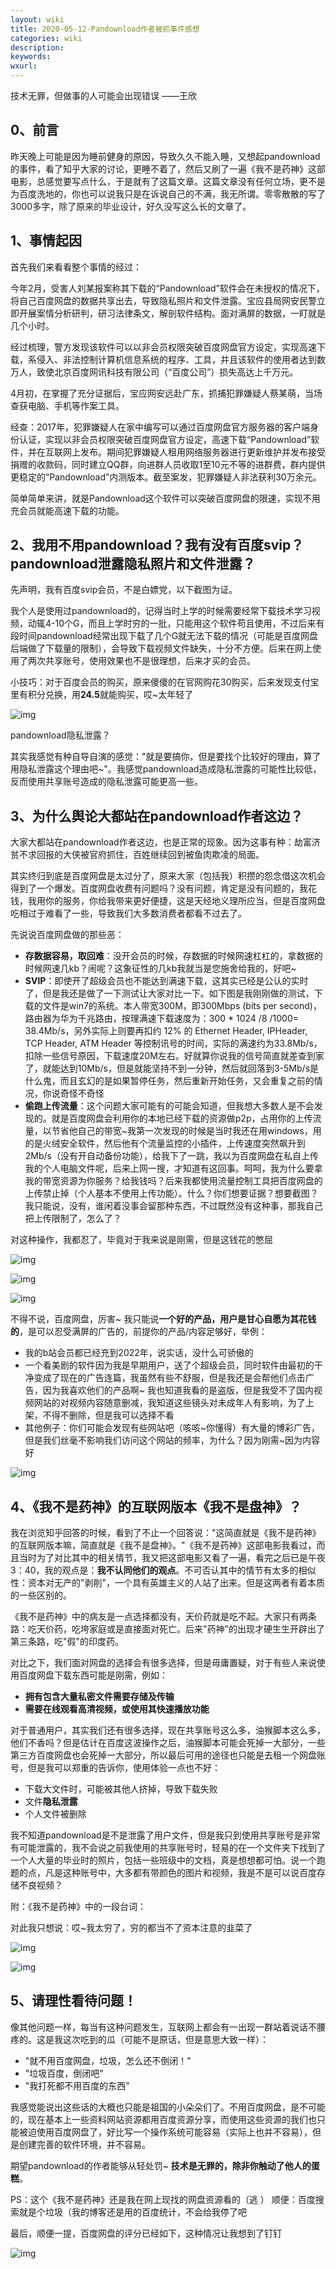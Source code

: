 ```yaml
---
layout: wiki
title: 2020-05-12-Pandownload作者被抓事件感想
categories: wiki
description: 
keywords: 
wxurl: 
---
```


技术无罪，但做事的人可能会出现错误 ——王欣

## 0、前言

昨天晚上可能是因为睡前健身的原因，导致久久不能入睡，又想起pandownload的事件，看了知乎大家的讨论，更睡不着了，然后又刷了一遍《我不是药神》这部电影，总感觉要写点什么，于是就有了这篇文章。这篇文章没有任何立场，更不是为百度洗地的，你也可以说我只是在诉说自己的不满，我无所谓。零零散散的写了3000多字，除了原来的毕业设计，好久没写这么长的文章了。

## 1、事情起因

首先我们来看看整个事情的经过：

今年2月，受害人刘某报案称其下载的“Pandownload”软件会在未授权的情况下，将自己百度网盘的数据共享出去，导致隐私照片和文件泄露。宝应县局网安民警立即开展案情分析研判，研习法律条文，解剖软件结构。面对满屏的数据，一盯就是几个小时。

经过梳理，警方发现该软件可以以非会员权限突破百度网盘官方设定，实现高速下载，系侵入、非法控制计算机信息系统的程序、工具，并且该软件的使用者达到数万人，致使北京百度网讯科技有限公司（“百度公司”）损失高达上千万元。

4月初，在掌握了充分证据后，宝应网安远赴广东，抓捕犯罪嫌疑人蔡某萌，当场查获电脑、手机等作案工具。

经查：2017年，犯罪嫌疑人在家中编写可以通过百度网盘官方服务器的客户端身份认证，实现以非会员权限突破百度网盘官方设定，高速下载“Pandownload”软件，并在互联网上发布。期间犯罪嫌疑人租用网络服务器进行更新维护并发布接受捐赠的收款码，同时建立QQ群，向进群人员收取1至10元不等的进群费，群内提供更稳定的“Pandownload”内测版本。截至案发，犯罪嫌疑人非法获利30万余元。

简单简单来讲，就是Pandownload这个软件可以突破百度网盘的限速，实现不用充会员就能高速下载的功能。

## 2、我用不用pandownload？我有没有百度svip？pandownload泄露隐私照片和文件泄露？

先声明，我有百度svip会员，不是白嫖党，以下截图为证。

我个人是使用过pandownload的，记得当时上学的时候需要经常下载技术学习视频，动辄4-10个G，而且上学时穷的一批，只能用这个软件苟且使用，不过后来有段时间pandownload经常出现下载了几个G就无法下载的情况（可能是百度网盘后端做了下载量的限制），会导致下载视频文件缺失，十分不方便。后来在网上使用了两次共享账号，使用效果也不是很理想，后来才买的会员。

小技巧：对于百度会员的购买，原来傻傻的在官网购花30购买，后来发现支付宝里有积分兑换，用**24.5**就能购买，哎~太年轻了

![img](http://beangogo.cn/assets/images/artcles/2020-05-12-pandownload-think.assets/1589252757795-d7ebe92d-391b-402f-9a90-6516f7a1d9d3-20230118105017886.webp)

pandownload隐私泄露？

其实我感觉有种自导自演的感觉："就是要搞你，但是要找个比较好的理由，算了用隐私泄露这个理由吧~"。我感觉pandownload造成隐私泄露的可能性比较低，反而使用共享账号造成的隐私泄露可能更高一些。

## 3、为什么舆论大都站在pandownload作者这边？

大家大都站在pandownload作者这边，也是正常的现象。因为这事有种：劫富济贫不求回报的大侠被官府抓住，百姓继续回到被鱼肉欺凌的局面。

其实终归到底是百度网盘是太过分了，原来大家（包括我）积攒的怨念借这次机会得到了一个爆发。百度网盘收费有问题吗？没有问题，肯定是没有问题的，我花钱，我用你的服务，你给我带来更好便捷，这是天经地义理所应当，但是百度网盘吃相过于难看了一些，导致我们大多数消费者都看不过去了。

先说说百度网盘做的那些恶：

- **存数据容易，取回难**：没开会员的时候，存数据的时候网速杠杠的，拿数据的时候网速几kb？闹呢？这象征性的几kb我就当是您施舍给我的，好吧~
- **SVIP**：即使开了超级会员也不能达到满速下载，这其实已经是公认的实时了，但是我还是做了一下测试让大家对比一下。如下图是我刚刚做的测试，下载的文件是win7的系统。本人带宽300M，即300Mbps (bits per second)，路由器为华为千兆路由，按理满速下载速度为：300 * 1024 /8 /1000= 38.4Mb/s，另外实际上则要再扣约 12% 的 Ethernet Header, IPHeader, TCP Header, ATM Header 等控制讯号的时间，实际的满速约为33.8Mb/s，扣除一些信号原因，下载速度20M左右。好就算你说我的信号简直就差查到家了，就能达到10Mb/s，但是就能坚持不到一分钟，然后就回落到3-5Mb/s是什么鬼，而且玄幻的是如果暂停任务，然后重新开始任务，又会重复之前的情况，你说奇怪不奇怪
- **偷跑上传流量**：这个问题大家可能有的可能会知道，但我想大多数人是不会发现的。就是百度网盘会利用你的本地已经下载的资源做p2p，占用你的上传流量，以节省他自己的带宽~我第一次发现的时候是当时我还在用windows，用的是火绒安全软件，然后他有个流量监控的小插件，上传速度突然飙升到2Mb/s（没有开自动备份功能），给我下了一跳，我以为百度网盘在私自上传我的个人电脑文件呢，后来上网一搜，才知道有这回事。呵呵，我为什么要拿我的带宽资源为你服务？给我钱吗？后来我都使用流量控制工具把百度网盘的上传禁止掉（个人基本不使用上传功能）。什么？你们想要证据？想要截图？我只能说，没有，谁闲着没事会留那种东西，不过既然没有这种事，那我自己把上传限制了，怎么了？

对这种操作，我都忍了，毕竟对于我来说是刚需，但是这钱花的憋屈

![img](http://beangogo.cn/assets/images/artcles/2020-05-12-pandownload-think.assets/1589252757797-b8bedb83-72fe-4c5b-8d00-4a468bf49fa7-20230118105017910.webp)



![img](http://beangogo.cn/assets/images/artcles/2020-05-12-pandownload-think.assets/1589252757806-e462be27-392f-4bc4-8496-1a60c000c0ca-20230118105017651.webp)

![img](http://beangogo.cn/assets/images/artcles/2020-05-12-pandownload-think.assets/1589252757834-47cbf60a-c420-4827-8a6c-5be7f7b1439b-20230118105017879.webp)



不得不说，百度网盘，厉害~ 我只能说**一个好的产品，用户是甘心自愿为其花钱的**，是可以忍受满屏的广告的，前提你的产品/内容足够好，举例：



- 我的b站会员都已经充到2022年，说实话，没什么可骄傲的
- 一个看美剧的软件因为我是早期用户，送了个超级会员，同时软件由最初的干净变成了现在的广告连篇，我虽然有些不舒服，但是我还是会帮他们点击广告，因为我喜欢他们的产品啊~ 我也知道我看的是盗版，但是我受不了国内视频网站的对视频内容随意删减，我知道这些镜头对未成年人有影响，为了上架，不得不删除，但是我可以选择不看
- 其他例子：你们可能会发现有些网站吧（咳咳~你懂得）有大量的博彩广告，但是我们丝毫不影响我们访问这个网站的频率，为什么？因为刚需~因为内容好

![img](http://beangogo.cn/assets/images/artcles/2020-05-12-pandownload-think.assets/1589252757865-db5ec575-c8bb-46bd-8904-02c13234b9be-20230118105017889.webp)

## 4、《我不是药神》的互联网版本《我不是盘神》？

我在浏览知乎回答的时候，看到了不止一个回答说："这简直就是《我不是药神》的互联网版本嘛，简直就是《我不是盘神》。"《我不是药神》这部电影我看过，而且当时为了对比其中的相关情节，我又把这部电影又看了一遍，看完之后已是午夜3：40，我的观点是：**我不认同他们的观点**。不可否认其中的情节有太多的相似性：资本对无产的"剥削"，一个具有英雄主义的人站了出来。但是这两者有着本质的一些区别的。

《我不是药神》中的病友是一点选择都没有，天价药就是吃不起。大家只有两条路：吃天价药，吃垮家庭或是直接面对死亡。后来"药神"的出现才硬生生开辟出了第三条路，吃"假"的印度药。

对比之下，我们面对网盘的选择会有很多选择，但是毋庸置疑，对于有些人来说使用百度网盘下载东西可能是刚需，例如：

- **拥有包含大量私密文件需要存储及传输**
- **需要在线观看高清视频，或使用其快速播放功能**

对于普通用户，其实我们还有很多选择，现在共享账号这么多，油猴脚本这么多，他们不香吗？但是估计在百度这波操作之后，油猴脚本可能会死掉一大部分，一些第三方百度网盘也会死掉一大部分，所以最后可用的途径也只能是去租一个网盘账号，但是我可以郑重的告诉你，使用体验一点也不好：

- 下载大文件时，可能被其他人挤掉，导致下载失败
- 文件**隐私泄露**
- 个人文件被删除

我不知道pandownload是不是泄露了用户文件，但是我只到使用共享账号是非常有可能泄露的，我不会说之前我使用的共享账号时，轻易的在一个文件夹下找到了一个人大量的毕业时的照片，包括一些班级中的文档，真是想想都可怕。说一个跑题的点，凡是这种账号中，大多都有带颜色的图片和视频，我是不是可以说百度存储不良视频？

附：《我不是药神》中的一段台词：

对此我只想说：哎~我太穷了，穷的都当不了资本注意的韭菜了

![img](http://beangogo.cn/assets/images/artcles/2020-05-12-pandownload-think.assets/1589252757899-0d512842-78b0-4669-b921-971227380a3f-20230118105017958.webp)

![img](http://beangogo.cn/assets/images/artcles/2020-05-12-pandownload-think.assets/1589252757860-9aec095b-3197-4543-bf26-b0279001b266-20230118105017793.webp)

## 5、请理性看待问题！

像其他问题一样，每当有这种问题发生，互联网上都会有一出现一群站着说话不腰疼的。这是我这次吃到的瓜（可能不是原话，但是意思大致一样）：

- "就不用百度网盘，垃圾，怎么还不倒闭！"
- "垃圾百度，倒闭吧"
- "我打死都不用百度的东西"

我感觉能说出这些话的大概也只能是祖国的小朵朵们了。不用百度网盘，是不可能的，现在基本上一些资料网站资源都用百度资源分享，而使用这些资源的我们也只能被迫使用百度网盘了，好比写一个操作系统可能容易（实际上也并不容易），但是创建完善的软件环境，并不容易。

期望pandownload的作者能够从轻处罚~ **技术是无罪的，除非你触动了他人的蛋糕**。

PS：这个《我不是药神》还是我在网上现找的网盘资源看的（逃 ） 顺便：百度搜索就是个垃圾（我的博客还是用的百度统计，不会给我停了吧



最后，顺便一提，百度网盘的评分已经如下，这种情况让我想到了钉钉

![img](http://beangogo.cn/assets/images/artcles/2020-05-12-pandownload-think.assets/1589252757925-14154d70-8787-4d12-8904-82e2d16da5e6-20230118105017976.webp)